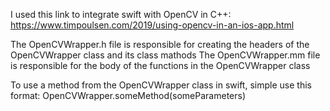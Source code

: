 I used this link to integrate swift with OpenCV in C++: 
        https://www.timpoulsen.com/2019/using-opencv-in-an-ios-app.html

The OpenCVWrapper.h file is responsible for creating the headers of the OpenCVWrapper class and its class mathods
The OpenCVWrapper.mm file is responsible for the body of the functions in the OpenCVWrapper class

To use a method from the OpenCVWrapper class in swift, simple use this format:
        OpenCVWrapper.someMethod(someParameters)
